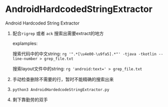 # AndroidHardcodedStringExtractor
Android Hardcoded String Extractor


1. 配合`rigrep` 或者 `ack` 搜索出需要extract的地方

    explamples:

    搜索代码中的中文string:    `rg '".*[\u4e00-\u9fa5].*"' -tjava -tkotlin --line-number > grep_file.txt`

    搜索layout文件中的string:   `rg 'android:text=' > grep_file.txt`

2. 手动检查删除不需要的行，暂时不能精确的搜索出来

3. `python3 AndroidHardedcodeStringExtractor.py`

4. 剩下靠勤劳的双手

